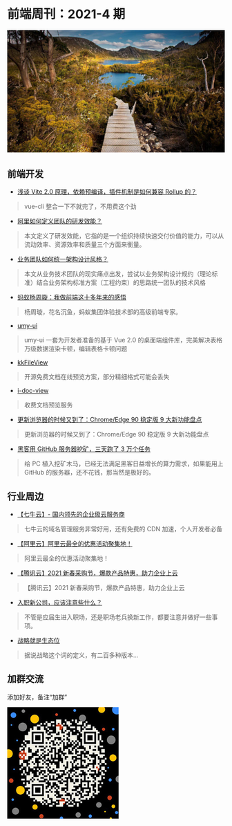 # 前端周刊：2021-4 期

[![](/img/bing/20210326.png?imageView2/2/w/960)](https://cn.bing.com/search?q=摇篮山-圣克莱尔湖国家公园)

## 前端开发

- [浅谈 Vite 2.0 原理，依赖预编译，插件机制是如何兼容 Rollup 的？](https://zhuanlan.zhihu.com/p/352403391)

> vue-cli 整合一下不就完了，不用费这个劲

- [阿里如何定义团队的研发效能？](https://mp.weixin.qq.com/s/aWgIHcz-49dwQYewRUfqgg)

> 本文定义了研发效能，它指的是一个组织持续快速交付价值的能力，可以从流动效率、资源效率和质量三个方面来衡量。

- [业务团队如何统一架构设计风格？](https://mp.weixin.qq.com/s/3sa9taRyqWq-Sna9JEfX8w)

> 本文从业务技术团队的现实痛点出发，尝试以业务架构设计规约（理论标准）结合业务架构标准方案（工程约束）的思路统一团队的技术风格

- [蚂蚁杨周璇：我做前端这十多年来的感悟](https://mp.weixin.qq.com/s/GiFpswpm_N_5MlnBywRTgw)

> 杨周璇，花名沉鱼，蚂蚁集团体验技术部的高级前端专家。

- [umy-ui](https://github.com/u-leo/umy-ui)

> umy-ui 一套为开发者准备的基于 Vue 2.0 的桌面端组件库，完美解决表格万级数据渲染卡顿，编辑表格卡顿问题

- [kkFileView](https://gitee.com/kekingcn/file-online-preview?_from=gitee_search)

> 开源免费文档在线预览方案，部分精细格式可能会丢失

- [i-doc-view](https://www.idocv.com/)

> 收费文档预览服务

- [更新浏览器的时候又到了：Chrome/Edge 90 稳定版 9 大新功能盘点](https://sspai.com/post/66156)

> 更新浏览器的时候又到了：Chrome/Edge 90 稳定版 9 大新功能盘点

- [黑客用 GitHub 服务器挖矿，三天跑了 3 万个任务](https://www.qbitai.com/2021/04/22837.html)

> 给 PC 植入挖矿木马，已经无法满足黑客日益增长的算力需求，如果能用上 GitHub 的服务器，还不花钱，那当然是极好的。

## 行业周边

- [【七牛云】- 国内领先的企业级云服务商](https://marketing.qiniu.com/cps/redirect?redirect_id=4&cps_key=1hfwb75ib2jbm)

> 七牛云的域名管理服务非常好用，还有免费的 CDN 加速，个人开发者必备

- [【阿里云】阿里云最全的优惠活动聚集地！](https://www.aliyun.com/activity?source=5176.11533457&userCode=y31qmczl)

> 阿里云最全的优惠活动聚集地！

- [【腾讯云】2021 新春采购节，爆款产品特惠，助力企业上云](https://curl.qcloud.com/6TLg1x6p)

> 【腾讯云】2021 新春采购节，爆款产品特惠，助力企业上云

- [入职新公司，应该注意些什么？](https://mp.weixin.qq.com/s/V4lVpMLzUJLj8bp08A-OuA)

> 不管是应届生进入职场，还是职场老兵换新工作，都要注意并做好一些事项。

- [战略就是生态位](https://mp.weixin.qq.com/s/oEYtEMMHW_cCy3ylaSh7Ug)

> 据说战略这个词的定义，有二百多种版本...

## 加群交流

添加好友，备注“加群”

![refned_x](/img/a/refined-x.jpg)
